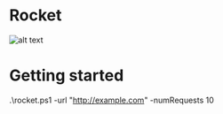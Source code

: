 # Rocket
![alt text](https://github.com/JohanMoback/Rocket/resources/main/Rocket.png)
# Getting started
.\rocket.ps1 -url "http://example.com" -numRequests 10

